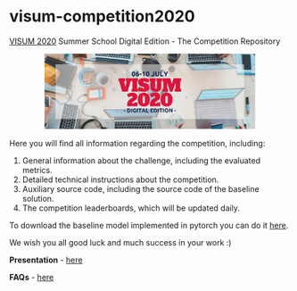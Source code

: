# visum-competition2020
[VISUM 2020](http://visum.inesctec.pt) Summer School Digital Edition - The Competition Repository 

<p align="center">
  <img src='materials/banner_digital edition.png', width="75%">
</p>

Here you will find all information regarding the competition, including:

1. General information about the challenge, including the evaluated metrics.
2. Detailed technical instructions about the competition.
3. Auxiliary source code, including the source code of the baseline solution.
4. The competition leaderboards, which will be updated daily.

To download the baseline model implemented in pytorch you can do it [here](https://drive.google.com/file/d/1Egx0t5bWMLvcHpLYP5HqptRyCh1Mj_S-/view?usp=sharing).

We wish you all good luck and much success in your work :)

**Presentation** - [here](https://github.com/visum-summerschool/visum-competition2020/blob/master/materials/project%20presentation.pdf)

**FAQs** - [here](https://github.com/visum-summerschool/visum-competition2020/blob/master/materials/FAQs-and-ImportantInfo.pdf)
